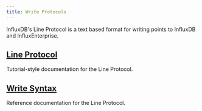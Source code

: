 ```yaml
---
title: Write Protocols
---
```


InfluxDB's Line Protocol is a text based format for writing points to InfluxDB and InfluxEnterprise.

## [Line Protocol](/influxdb/v1.1/write_protocols/line_protocol_tutorial/)

Tutorial-style documentation for the Line Protocol.

## [Write Syntax](/influxdb/v1.1/write_protocols/line_protocol_reference/)

Reference documentation for the Line Protocol.
